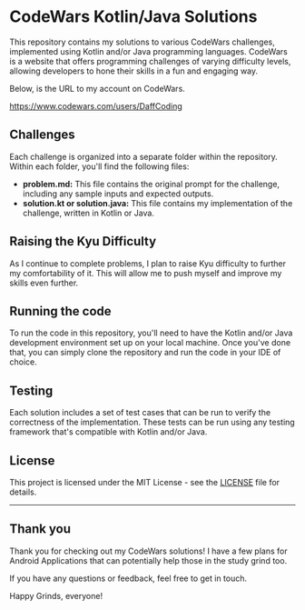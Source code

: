 # CodeWars Kotlin/Java Solutions

This repository contains my solutions to various CodeWars challenges, implemented using Kotlin and/or Java programming languages. CodeWars is a website that offers programming challenges of varying difficulty levels, allowing developers to hone their skills in a fun and engaging way.

Below, is the URL to my account on CodeWars.

https://www.codewars.com/users/DaffCoding 

## Challenges

Each challenge is organized into a separate folder within the repository. Within each folder, you'll find the following files:

- **problem.md:** This file contains the original prompt for the challenge, including any sample inputs and expected outputs.
- **solution.kt or solution.java:** This file contains my implementation of the challenge, written in Kotlin or Java.

## Raising the Kyu Difficulty

As I continue to complete problems, I plan to raise Kyu difficulty to further my comfortability of it. This will allow me to push myself and improve my skills even further.

## Running the code

To run the code in this repository, you'll need to have the Kotlin and/or Java development environment set up on your local machine. Once you've done that, you can simply clone the repository and run the code in your IDE of choice.

## Testing

Each solution includes a set of test cases that can be run to verify the correctness of the implementation. These tests can be run using any testing framework that's compatible with Kotlin and/or Java.

## License

This project is licensed under the MIT License - see the [LICENSE](LICENSE) file for details.


---

## Thank you 

Thank you for checking out my CodeWars solutions! I have a few plans for Android Applications that can potentially help those in the study grind too.

If you have any questions or feedback, feel free to get in touch. 

Happy Grinds, everyone!
